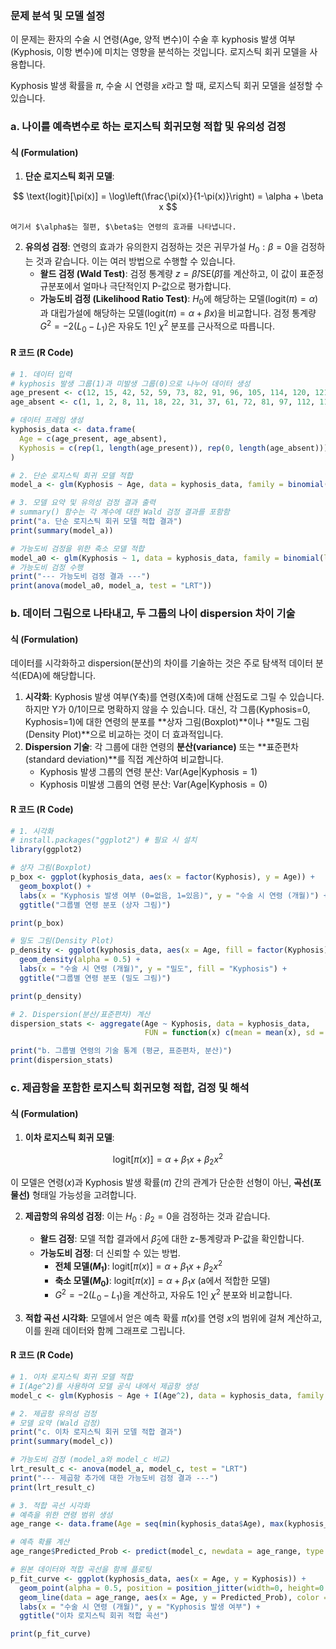 ### **문제 분석 및 모델 설정**

이 문제는 환자의 수술 시 연령(Age, 양적 변수)이 수술 후 kyphosis 발생 여부(Kyphosis, 이항 변수)에 미치는 영향을 분석하는 것입니다. 로지스틱 회귀 모델을 사용합니다.

Kyphosis 발생 확률을 $\pi$, 수술 시 연령을 $x$라고 할 때, 로지스틱 회귀 모델을 설정할 수 있습니다.

### **a. 나이를 예측변수로 하는 로지스틱 회귀모형 적합 및 유의성 검정**

#### **식 (Formulation)**

1.  **단순 로지스틱 회귀 모델**:

$$ \text{logit}[\pi(x)] = \log\left(\frac{\pi(x)}{1-\pi(x)}\right) = \alpha + \beta x $$

    여기서 $\alpha$는 절편, $\beta$는 연령의 효과를 나타냅니다.

2.  **유의성 검정**: 연령의 효과가 유의한지 검정하는 것은 귀무가설 $H_0: \beta = 0$을 검정하는 것과 같습니다. 이는 여러 방법으로 수행할 수 있습니다.
    *   **왈드 검정 (Wald Test)**: 검정 통계량 $z = \hat{\beta} / \text{SE}(\hat{\beta})$를 계산하고, 이 값이 표준정규분포에서 얼마나 극단적인지 P-값으로 평가합니다.
    *   **가능도비 검정 (Likelihood Ratio Test)**: $H_0$에 해당하는 모델($\text{logit}(\pi) = \alpha$)과 대립가설에 해당하는 모델($\text{logit}(\pi) = \alpha + \beta x$)을 비교합니다. 검정 통계량 $G^2 = -2(L_0 - L_1)$은 자유도 1인 $\chi^2$ 분포를 근사적으로 따릅니다.

#### **R 코드 (R Code)**

```R
# 1. 데이터 입력
# kyphosis 발생 그룹(1)과 미발생 그룹(0)으로 나누어 데이터 생성
age_present <- c(12, 15, 42, 52, 59, 73, 82, 91, 96, 105, 114, 120, 121, 128, 130, 139, 139, 157)
age_absent <- c(1, 1, 2, 8, 11, 18, 22, 31, 37, 61, 72, 81, 97, 112, 118, 127, 131, 140, 151, 159, 177, 206)

# 데이터 프레임 생성
kyphosis_data <- data.frame(
  Age = c(age_present, age_absent),
  Kyphosis = c(rep(1, length(age_present)), rep(0, length(age_absent)))
)

# 2. 단순 로지스틱 회귀 모델 적합
model_a <- glm(Kyphosis ~ Age, data = kyphosis_data, family = binomial(link = "logit"))

# 3. 모델 요약 및 유의성 검정 결과 출력
# summary() 함수는 각 계수에 대한 Wald 검정 결과를 포함함
print("a. 단순 로지스틱 회귀 모델 적합 결과")
print(summary(model_a))

# 가능도비 검정을 위한 축소 모델 적합
model_a0 <- glm(Kyphosis ~ 1, data = kyphosis_data, family = binomial(link = "logit"))
# 가능도비 검정 수행
print("--- 가능도비 검정 결과 ---")
print(anova(model_a0, model_a, test = "LRT"))
```

### **b. 데이터 그림으로 나타내고, 두 그룹의 나이 dispersion 차이 기술**

#### **식 (Formulation)**

데이터를 시각화하고 dispersion(분산)의 차이를 기술하는 것은 주로 탐색적 데이터 분석(EDA)에 해당합니다.
1.  **시각화**: Kyphosis 발생 여부(Y축)를 연령(X축)에 대해 산점도로 그릴 수 있습니다. 하지만 Y가 0/1이므로 명확하지 않을 수 있습니다. 대신, 각 그룹(Kyphosis=0, Kyphosis=1)에 대한 연령의 분포를 **상자 그림(Boxplot)**이나 **밀도 그림(Density Plot)**으로 비교하는 것이 더 효과적입니다.
2.  **Dispersion 기술**: 각 그룹에 대한 연령의 **분산(variance)** 또는 **표준편차(standard deviation)**를 직접 계산하여 비교합니다.
    *   Kyphosis 발생 그룹의 연령 분산: $\text{Var}(\text{Age} | \text{Kyphosis}=1)$
    *   Kyphosis 미발생 그룹의 연령 분산: $\text{Var}(\text{Age} | \text{Kyphosis}=0)$

#### **R 코드 (R Code)**

```R
# 1. 시각화
# install.packages("ggplot2") # 필요 시 설치
library(ggplot2)

# 상자 그림(Boxplot)
p_box <- ggplot(kyphosis_data, aes(x = factor(Kyphosis), y = Age)) +
  geom_boxplot() +
  labs(x = "Kyphosis 발생 여부 (0=없음, 1=있음)", y = "수술 시 연령 (개월)") +
  ggtitle("그룹별 연령 분포 (상자 그림)")

print(p_box)

# 밀도 그림(Density Plot)
p_density <- ggplot(kyphosis_data, aes(x = Age, fill = factor(Kyphosis))) +
  geom_density(alpha = 0.5) +
  labs(x = "수술 시 연령 (개월)", y = "밀도", fill = "Kyphosis") +
  ggtitle("그룹별 연령 분포 (밀도 그림)")

print(p_density)

# 2. Dispersion(분산/표준편차) 계산
dispersion_stats <- aggregate(Age ~ Kyphosis, data = kyphosis_data, 
                              FUN = function(x) c(mean = mean(x), sd = sd(x), var = var(x)))

print("b. 그룹별 연령의 기술 통계 (평균, 표준편차, 분산)")
print(dispersion_stats)
```

### **c. 제곱항을 포함한 로지스틱 회귀모형 적합, 검정 및 해석**

#### **식 (Formulation)**

1.  **이차 로지스틱 회귀 모델**:

$$ \text{logit}[\pi(x)] = \alpha + \beta_1 x + \beta_2 x^2 $$

이 모델은 연령($x$)과 Kyphosis 발생 확률($\pi$) 간의 관계가 단순한 선형이 아닌, **곡선(포물선)** 형태일 가능성을 고려합니다.

2.  **제곱항의 유의성 검정**:
    이는 $H_0: \beta_2 = 0$을 검정하는 것과 같습니다.
    *   **왈드 검정**: 모델 적합 결과에서 $\hat{\beta}_2$에 대한 z-통계량과 P-값을 확인합니다.
    *   **가능도비 검정**: 더 신뢰할 수 있는 방법.
        *   **전체 모델($M_1$)**: $\text{logit}[\pi(x)] = \alpha + \beta_1 x + \beta_2 x^2$
        *   **축소 모델($M_0$)**: $\text{logit}[\pi(x)] = \alpha + \beta_1 x$ (a에서 적합한 모델)
        *   $G^2 = -2(L_0 - L_1)$을 계산하고, 자유도 1인 $\chi^2$ 분포와 비교합니다.

3.  **적합 곡선 시각화**:
    모델에서 얻은 예측 확률 $\hat{\pi}(x)$를 연령 $x$의 범위에 걸쳐 계산하고, 이를 원래 데이터와 함께 그래프로 그립니다.

#### **R 코드 (R Code)**

```R
# 1. 이차 로지스틱 회귀 모델 적합
# I(Age^2)를 사용하여 모델 공식 내에서 제곱항 생성
model_c <- glm(Kyphosis ~ Age + I(Age^2), data = kyphosis_data, family = binomial(link = "logit"))

# 2. 제곱항 유의성 검정
# 모델 요약 (Wald 검정)
print("c. 이차 로지스틱 회귀 모델 적합 결과")
print(summary(model_c))

# 가능도비 검정 (model_a와 model_c 비교)
lrt_result_c <- anova(model_a, model_c, test = "LRT")
print("--- 제곱항 추가에 대한 가능도비 검정 결과 ---")
print(lrt_result_c)

# 3. 적합 곡선 시각화
# 예측을 위한 연령 범위 생성
age_range <- data.frame(Age = seq(min(kyphosis_data$Age), max(kyphosis_data$Age), length.out = 100))

# 예측 확률 계산
age_range$Predicted_Prob <- predict(model_c, newdata = age_range, type = "response")

# 원본 데이터와 적합 곡선을 함께 플로팅
p_fit_curve <- ggplot(kyphosis_data, aes(x = Age, y = Kyphosis)) +
  geom_point(alpha = 0.5, position = position_jitter(width=0, height=0.05)) + # jitter로 점 겹침 방지
  geom_line(data = age_range, aes(x = Age, y = Predicted_Prob), color = "blue", size = 1) +
  labs(x = "수술 시 연령 (개월)", y = "Kyphosis 발생 여부") +
  ggtitle("이차 로지스틱 회귀 적합 곡선")

print(p_fit_curve)
```
